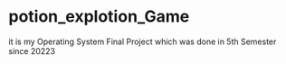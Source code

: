 # potion_explotion_Game
it is my Operating System Final Project which was done in 5th Semester since 20223 
